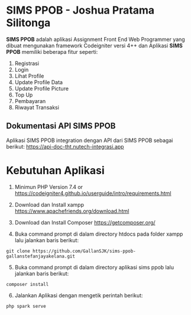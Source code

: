 # SIMS PPOB - Joshua Pratama Silitonga

**SIMS PPOB** adalah aplikasi Assignment Front End Web Programmer yang dibuat mengunakan framework Codeigniter versi 4++ dan Aplikasi **SIMS PPOB** memiliki
beberapa fitur seperti:

1. Registrasi
2. Login
3. Lihat Profile
4. Update Profile Data
5. Update Profile Picture
6. Top Up
7. Pembayaran
8. Riwayat Transaksi

## Dokumentasi API SIMS PPOB

Aplikasi SIMS PPOB integration dengan API dari SIMS PPOB sebagai berikut:
https://api-doc-tht.nutech-integrasi.app

# Kebutuhan Aplikasi

1. Minimun PHP Version 7.4 or https://codeigniter4.github.io/userguide/intro/requirements.html
2. Download dan Install xampp https://www.apachefriends.org/download.html
3. Download dan Install Composer https://getcomposer.org/

4. Buka command prompt di dalam directory htdocs pada folder xampp lalu jalankan baris berikut:

```
git clone https://github.com/GallanSJK/sims-ppob-gallanstefanjayakelana.git
```

5. Buka command prompt di dalam directory aplikasi sims ppob lalu jalankan baris berikut:

```
composer install
```

6. Jalankan Aplikasi dengan mengetik perintah berikut:

```
php spark serve
```